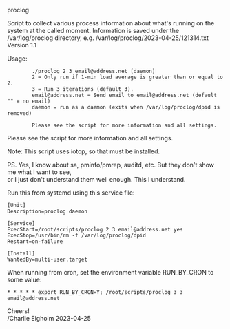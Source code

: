 proclog

Script to collect various process information about what's running on the system at the called moment.
Information is saved under the /var/log/proclog directory, e.g. /var/log/proclog/2023-04-25/121314.txt
Version 1.1

Usage:
```
        ./proclog 2 3 email@address.net [daemon]
        2 = Only run if 1-min load average is greater than or equal to 2.
        3 = Run 3 iterations (default 3).
        email@address.net = Send email to email@address.net (default "" = no email)
        daemon = run as a daemon (exits when /var/log/proclog/dpid is removed)

        Please see the script for more information and all settings.
```

Please see the script for more information and all settings.

Note: This script uses iotop, so that must be installed.

PS. Yes, I know about sa, pminfo/pmrep, auditd, etc. But they don't show me what I want to see,  
    or I just don't understand them well enough. This I understand.

Run this from systemd using this service file:
```
[Unit]
Description=proclog daemon

[Service]
ExecStart=/root/scripts/proclog 2 3 email@address.net yes
ExecStop=/usr/bin/rm -f /var/log/proclog/dpid
Restart=on-failure

[Install]
WantedBy=multi-user.target
```

When running from cron, set the environment variable RUN_BY_CRON to some value:
```
* * * * * export RUN_BY_CRON=Y; /root/scripts/proclog 3 3 email@address.net
```

Cheers!  
/Charlie Elgholm 2023-04-25
